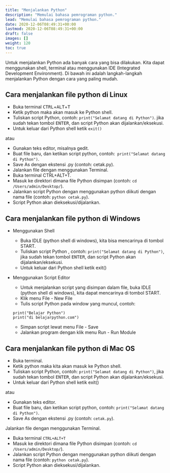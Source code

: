 ```yaml
---
title: "Menjalankan Python"
description: "Memulai bahasa pemrograman python."
lead: "Memulai bahasa pemrograman python."
date: 2020-12-06T08:49:31+00:00
lastmod: 2020-12-06T08:49:31+00:00
draft: false
images: []
weight: 120
toc: true
---
```

Untuk menjalankan Python ada banyak cara yang bisa dilakukan. Kita dapat menggunakan shell, terminal atau menggunakan IDE (Integrated Development Environment). Di bawah ini adalah langkah-langkah menjalankan Python dengan cara yang paling mudah.

## Cara menjalankan file python di Linux
- Buka terminal <kbd>CTRL</kbd>+<kbd>ALT</kbd>+<kbd>T</kbd>
- Ketik python maka akan masuk ke Python shell.
- Tuliskan script Python, contoh: `print("Selamat datang di Python")`. jika sudah tekan tombol <kbd>ENTER</kbd>, dan script Python akan dijalankan/eksekusi.
- Untuk keluar dari Python shell ketik `exit()`

atau

- Gunakan teks editor, misalnya gedit.
- Buat file baru, dan ketikan script python, contoh:` print("Selamat datang di Python")`.
- Save As dengan ekstensi .py (contoh: cetak.py).
- Jalankan file dengan menggunakan Terminal.
- Buka terminal CTRL+ALT+T.
- Masuk ke direktori dimana file Python disimpan (contoh: `cd /Users/admin/Desktop/`).
- Jalankan script Python dengan menggunakan python diikuti dengan nama file (contoh: `python cetak.py`).
- Script Python akan dieksekusi/dijalankan.

## Cara menjalankan file python di Windows
- Menggunakan Shell
  - Buka IDLE (python shell di windows), kita bisa mencarinya di tombol START.
  - Tuliskan script Python , contoh: `print("Selamat datang di Python")`, jika sudah tekan tombol <kbd>ENTER</kbd>, dan script Python akan dijalankan/eksekusi.
  - Untuk keluar dari Python shell ketik exit()

- Menggunakan Script Editor
  - Untuk menjalankan script yang disimpan dalam file, buka IDLE (python shell di windows), kita dapat mencarinya di tombol START.
  - Klik menu File - New File
  - Tulis script Python pada window yang muncul, contoh:
  ```
  print("Belajar Python")
  print("di belajarpython.com")
  ```
  - Simpan script lewat menu File - Save
  - Jalankan program dengan klik menu Run - Run Module

## Cara menjalankan file python di Mac OS
- Buka terminal.
- Ketik python maka kita akan masuk ke Python shell.
- Tuliskan script Python, contoh: `print("Selamat datang di Python")`,  jika sudah tekan tombol <kbd>ENTER</kbd>, dan script Python akan dijalankan/eksekusi.
- Untuk keluar dari Python shell ketik exit()

atau

- Gunakan teks editor.
- Buat file baru, dan ketikan script python, contoh: `print("Selamat datang di Python")`.
- Save As dengan ekstensi .py (contoh: `cetak.py`).

Jalankan file dengan menggunakan Terminal.

- Buka terminal `CTRL+ALT+T`
- Masuk ke direktori dimana file Python disimpan (contoh: `cd /Users/admin/Desktop/`).
- Jalankan script Python dengan menggunakan python diikuti dengan nama file (contoh: `python cetak.py`).
- Script Python akan dieksekusi/dijalankan.